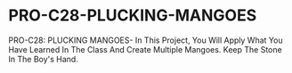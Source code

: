 # PRO-C28-PLUCKING-MANGOES
PRO-C28: PLUCKING MANGOES- In This Project, You Will Apply What You Have Learned In The Class And Create Multiple Mangoes. Keep The Stone In The Boy's Hand.
